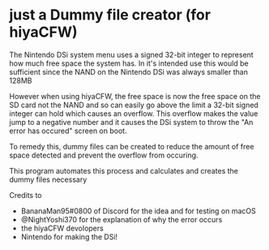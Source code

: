 # just a Dummy file creator (for hiyaCFW)

The Nintendo DSi system menu uses a signed 32-bit integer to represent how much free space the system has.
In it's intended use this would be sufficient since the NAND on the Nintendo DSi was always smaller than 128MB

However when using hiyaCFW, the free space is now the free space on the SD card not the NAND and so can easily go above the limit a 32-bit signed integer can hold which causes an overflow. This overflow makes the value jump to a negative number and it causes the DSi system to throw the "An error has occured" screen on boot.

To remedy this, dummy files can be created to reduce the amount of free space detected and prevent the overflow from occuring.

This program automates this process and calculates and creates the dummy files necessary

Credits to
 - BananaMan95#0800 of Discord for the idea and for testing on macOS
 - @NightYoshi370 for the explanation of why the error occurs 
 - the hiyaCFW devolopers 
 - Nintendo for making the DSi!
